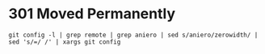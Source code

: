 # 301 Moved Permanently

    git config -l | grep remote | grep aniero | sed s/aniero/zerowidth/ | sed 's/=/ /' | xargs git config
